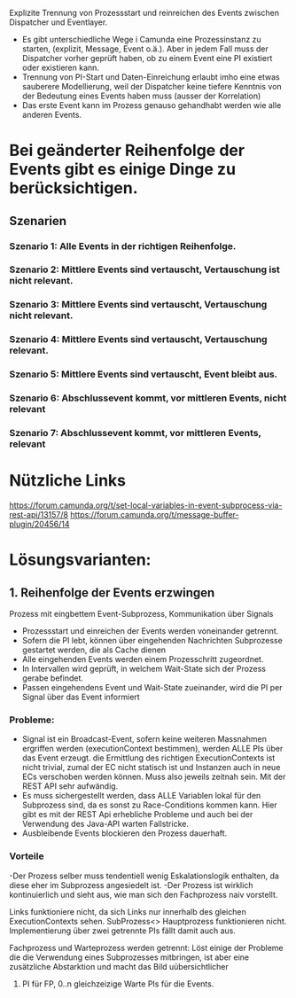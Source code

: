 Explizite Trennung von Prozessstart und reinreichen des Events zwischen Dispatcher und Eventlayer.
- Es gibt unterschiedliche Wege i Camunda eine Prozessinstanz zu starten, (explizit, Message, Event o.ä.). Aber in jedem Fall muss der Dispatcher vorher geprüft haben, ob zu einem Event eine PI existiert oder existieren kann.
- Trennung von PI-Start und Daten-Einreichung erlaubt imho eine etwas sauberere Modellierung, weil der Dispatcher keine tiefere Kenntnis von der Bedeutung eines Events haben muss (ausser der Korrelation)
- Das erste Event kann im Prozess genauso gehandhabt werden wie alle anderen Events.

# Bei geänderter Reihenfolge der Events gibt es einige Dinge zu berücksichtigen.

## Szenarien
### Szenario 1:  Alle Events in der richtigen Reihenfolge.
### Szenario 2:  Mittlere Events sind vertauscht, Vertauschung ist nicht relevant.
### Szenario 3:  Mittlere Events sind vertauscht, Vertauschung nicht relevant.
### Szenario 4:  Mittlere Events sind vertauscht, Vertauschung relevant.
### Szenario 5:  Mittlere Events sind vertauscht, Event bleibt aus.
### Szenario 6:  Abschlussevent kommt, vor mittleren Events, nicht relevant
### Szenario 7:  Abschlussevent kommt, vor mittleren Events, relevant

# Nützliche Links
https://forum.camunda.org/t/set-local-variables-in-event-subprocess-via-rest-api/13157/8
https://forum.camunda.org/t/message-buffer-plugin/20456/14


# Lösungsvarianten:
## 1. Reihenfolge der Events erzwingen
Prozess mit eingbettem Event-Subprozess, Kommunikation über Signals
- Prozessstart und einreichen der Events werden voneinander getrennt.
- Sofern die PI lebt, können über eingehenden Nachrichten Subprozesse gestartet werden, die als Cache dienen
- Alle eingehenden Events werden einem Prozesschritt zugeordnet.
- In Intervallen wird geprüft, in welchem Wait-State sich der Prozess gerabe befindet.
- Passen eingehendens Event und Wait-State zueinander, wird die PI per Signal über das Event informiert 
### Probleme:
- Signal ist ein Broadcast-Event, sofern keine weiteren Massnahmen ergriffen werden (executionContext bestimmen), werden ALLE PIs über das Event erzeugt. die Ermittlung des richtigen ExecutionContexts ist nicht trivial, zumal der EC nicht statisch ist und Instanzen auch in neue ECs verschoben werden können. Muss also jeweils zeitnah sein. Mit der REST API sehr aufwändig.
- Es muss sichergestellt werden, dass ALLE Variablen lokal für den Subprozess sind, da es sonst zu Race-Conditions kommen kann. Hier gibt es mit der REST Api erhebliche Probleme und auch bei der Verwendung des Java-API warten Fallstricke.
- Ausbleibende Events blockieren den Prozess dauerhaft.

### Vorteile
-Der Prozess selber muss tendentiell wenig Eskalationslogik enthalten, da diese eher im Subprozess angesiedelt ist.
-Der Prozess ist wirklich kontinuierlich und sieht aus, wie man sich den Fachprozess naiv vorstellt.



Links funktioniere nicht, da sich Links nur innerhalb des gleichen ExecutionContexts sehen. SubProzess<> Hauptprozess funktionieren nicht. Implementierung über zwei getrennte PIs fällt damit auch aus.

Fachprozess und Warteprozess werden getrennt: Löst einige der Probleme die die Verwendung eines Subprozesses mitbringen, ist aber eine zusätzliche Abstarktion und macht das Bild uübersichtlicher
1. PI für FP, 0..n gleichzeizige Warte PIs für die Events.
